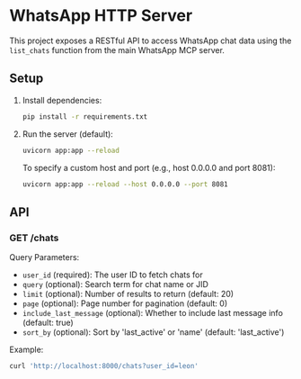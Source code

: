 # WhatsApp HTTP Server

This project exposes a RESTful API to access WhatsApp chat data using the `list_chats` function from the main WhatsApp MCP server.

## Setup

1. Install dependencies:
   ```bash
   pip install -r requirements.txt
   ```

2. Run the server (default):
   ```bash
   uvicorn app:app --reload
   ```

   To specify a custom host and port (e.g., host 0.0.0.0 and port 8081):
   ```bash
   uvicorn app:app --reload --host 0.0.0.0 --port 8081
   ```

## API

### GET /chats

Query Parameters:
- `user_id` (required): The user ID to fetch chats for
- `query` (optional): Search term for chat name or JID
- `limit` (optional): Number of results to return (default: 20)
- `page` (optional): Page number for pagination (default: 0)
- `include_last_message` (optional): Whether to include last message info (default: true)
- `sort_by` (optional): Sort by 'last_active' or 'name' (default: 'last_active')

Example:
```bash
curl 'http://localhost:8000/chats?user_id=leon'
``` 